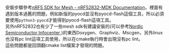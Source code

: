安裝步驟參考[nRF5 SDK for Mesh - nRF52832-MDK Documentation](https://wiki.makerdiary.com/nrf52832-mdk/cn/mesh/)，裡面有遇到版本過舊的問題，例如新版的pyocd並沒有pyocd-flash這個工具，所以必須要使用`python3-pyocd`才能得到pyocd-flash這項工具。  
另外nRF52832也有少了一些mesh sdk有建議安裝的(可以參考[Nordic Semiconductor Infocenter ](https://infocenter.nordicsemi.com/index.jsp?topic=%2Fcom.nordic.infocenter.meshsdk.v3.0.0%2Fmd_doc_getting_started_mesh_quick_start.html))的東西Doxygen、Graphviz、Mscgen，另外linux也沒有pc lint這項工具使用，所以在cmake執行時會出現沒有pc lint。  
這些問題都是回頭翻cmake list檔案才發現的問題。